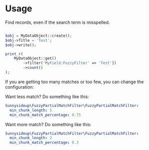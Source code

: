 # Usage

Find records, even if the search term is misspelled. 

```php

$obj = MyDataObject::create();
$obj->Title = 'Test';
$obj->write();

print_r(
    MyDataObject::get()
        ->filter('MyField:FuzzyFilter' => 'Tezt'])
        ->count()
);
```

If you are getting too many matches or too few, you can change the configuration:

Want less match? Do something like this:

```yml
Sunnysideup\FuzzyPartialMatchFilter\FuzzyPartialMatchFilter:
  min_chunk_length: 5
  min_chunk_match_percentage: 0.75
```

Want more match? Do something like this:

```yml
Sunnysideup\FuzzyPartialMatchFilter\FuzzyPartialMatchFilter:
  min_chunk_length: 2
  min_chunk_match_percentage: 0.3
```
